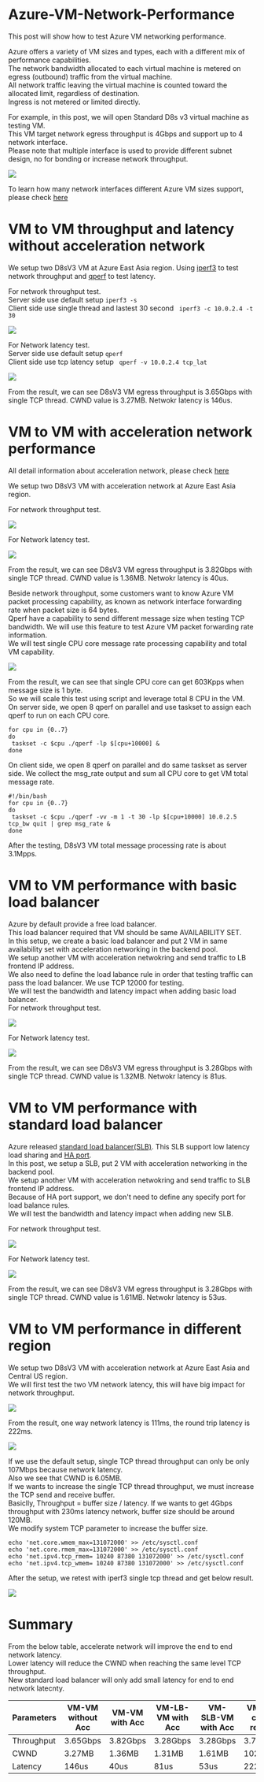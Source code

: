 # Azure-VM-Network-Performance
This post will show how to test Azure VM networking performance. <br>

Azure offers a variety of VM sizes and types, each with a different mix of performance capabilities. <br>
The network bandwidth allocated to each virtual machine is metered on egress (outbound) traffic from the virtual machine. <br>
All network traffic leaving the virtual machine is counted toward the allocated limit, regardless of destination. <br>
Ingress is not metered or limited directly. <br>

For example, in this post, we will open Standard D8s v3 virtual machine as testing VM. <br>
This VM target network egress throughput is 4Gbps and support up to 4 network interface. <br>
Please note that multiple interface is used to provide different subnet design, no for bonding or increase network throughput. <br>

![](https://github.com/yinghli/azure-vm-network-performance/blob/master/D8sV3.PNG)

To learn how many network interfaces different Azure VM sizes support, please check [here](https://docs.microsoft.com/en-us/azure/virtual-machines/linux/sizes-general)

# VM to VM throughput and latency without acceleration network

We setup two D8sV3 VM at Azure East Asia region. 
Using [iperf3](https://iperf.fr/) to test network throughput and [qperf](https://www.opsdash.com/blog/network-performance-linux.html) to test latency. <br>

For network throughput test. <br>
Server side use default setup ``` iperf3 -s ``` <br>
Client side use single thread and lastest 30 second ``` iperf3 -c 10.0.2.4 -t 30``` <br>

![](https://github.com/yinghli/azure-vm-network-performance/blob/master/VM-VM%20bw%20without%20Acc.PNG)

For Network latency test. <br>
Server side use default setup ``` qperf ``` <br>
Client side use tcp latency setup ``` qperf -v 10.0.2.4 tcp_lat``` <br>

![](https://github.com/yinghli/azure-vm-network-performance/blob/master/VM-VM%20lat%20without%20Acc.PNG)

From the result, we can see D8sV3 VM egress throughput is 3.65Gbps with single TCP thread. CWND value is 3.27MB. 
Netwokr latency is 146us.

# VM to VM with acceleration network performance 

All detail information about acceleration network, please check [here](https://docs.microsoft.com/en-us/azure/virtual-network/create-vm-accelerated-networking-cli) <br>

We setup two D8sV3 VM with acceleration network at Azure East Asia region. <br>

For network throughput test. <br>

![](https://github.com/yinghli/azure-vm-network-performance/blob/master/VM-VM%20bw%20with%20Acc.PNG)

For Network latency test. <br>

![](https://github.com/yinghli/azure-vm-network-performance/blob/master/VM-VM%20lat%20with%20Acc.PNG)

From the result, we can see D8sV3 VM egress throughput is 3.82Gbps with single TCP thread. CWND value is 1.36MB. 
Netwokr latency is 40us.

Beside network throughput, some customers want to know Azure VM packet processing capability, as known as network interface forwarding rate when packet size is 64 bytes. <br>
Qperf have a capability to send different message size when testing TCP bandwidth. We will use this feature to test Azure VM packet forwarding rate information. <br>
We will test single CPU core message rate processing capability and total VM capability. <br>

![](https://github.com/yinghli/azure-vm-network-performance/blob/master/Single%20Core%20PPS.PNG)

From the result, we can see that single CPU core can get 603Kpps when message size is 1 byte. <br>
So we will scale this test using script and leverage total 8 CPU in the VM. <br>
On server side, we open 8 qperf on parallel and use taskset to assign each qperf to run on each CPU core. <br>
```
for cpu in {0..7}
do
 taskset -c $cpu ./qperf -lp $[cpu+10000] &
done

```
On client side, we open 8 qperf on parallel and do same taskset as server side. We collect the msg_rate output and sum all CPU core to get VM total message rate. <br>
```
#!/bin/bash
for cpu in {0..7}
do
 taskset -c $cpu ./qperf -vv -m 1 -t 30 -lp $[cpu+10000] 10.0.2.5 tcp_bw quit | grep msg_rate &
done
```
After the testing, D8sV3 VM total message processing rate is about 3.1Mpps. 

# VM to VM performance with basic load balancer

Azure by default provide a free load balancer.<br>
This load balancer required that VM should be same AVAILABILITY SET. <br>
In this setup, we create a basic load balancer and put 2 VM in same availability set with acceleration networking in the backend pool.<br>
We setup another VM with acceleration netwokring and send traffic to LB frontend IP address. <br>
We also need to define the load labance rule in order that testing traffic can pass the load balancer. We use TCP 12000 for testing.<br>
We will test the bandwidth and latency impact when adding basic load balancer. <br> 
For network throughput test. <br>

![](https://github.com/yinghli/azure-vm-network-performance/blob/master/VM-LB%20bw%20with%20Acc.PNG)

For Network latency test. <br>

![](https://github.com/yinghli/azure-vm-network-performance/blob/master/VM-LB%20lat%20with%20Acc.PNG)

From the result, we can see D8sV3 VM egress throughput is 3.28Gbps with single TCP thread. CWND value is 1.32MB. 
Netwokr latency is 81us.

# VM to VM performance with standard load balancer

Azure released [standard load balancer(SLB)](https://docs.microsoft.com/en-us/azure/load-balancer/load-balancer-standard-overview). This SLB support low latency load sharing and [HA port](https://docs.microsoft.com/en-us/azure/load-balancer/load-balancer-ha-ports-overview).<br>
In this post, we setup a SLB, put 2 VM with acceleration networking in the backend pool.<br>
We setup another VM with acceleration netwokring and send traffic to SLB frontend IP address. <br>
Because of HA port support, we don't need to define any specify port for load balance rules.<br>
We will test the bandwidth and latency impact when adding new SLB. 

For network throughput test. <br>

![](https://github.com/yinghli/azure-vm-network-performance/blob/master/VM-SLB%20bw%20with%20Acc.PNG)

For Network latency test. <br>

![](https://github.com/yinghli/azure-vm-network-performance/blob/master/VM-SLB%20lat%20with%20Acc.PNG)

From the result, we can see D8sV3 VM egress throughput is 3.28Gbps with single TCP thread. CWND value is 1.61MB. 
Netwokr latency is 53us.

# VM to VM performance in different region

We setup two D8sV3 VM with acceleration network at Azure East Asia and Central US region.<br>
We will first test the two VM network latency, this will have big impact for network throughput.<br>

![](https://github.com/yinghli/azure-vm-network-performance/blob/master/VM-VM%20lat%20with%20Acc%20cross%20region.PNG)

From the result, one way network latency is 111ms, the round trip latency is 222ms. <br>

![](https://github.com/yinghli/azure-vm-network-performance/blob/master/VM-VM%20bw%20with%20Acc%20cross%20region.PNG)

If we use the default setup, single TCP thread throughput can only be only 107Mbps because network latency.<br>
Also we see that CWND is 6.05MB. <br>
If we wants to increase the single TCP thread throughput, we must increase the TCP send and receive buffer.<br>
Basiclly, Throughput = buffer size / latency. If we wants to get 4Gbps throughput with 230ms latency network, buffer size should be around 120MB.<br>
We modify system TCP parameter to increase the buffer size.<br>
```
echo 'net.core.wmem_max=131072000' >> /etc/sysctl.conf
echo 'net.core.rmem_max=131072000' >> /etc/sysctl.conf
echo 'net.ipv4.tcp_rmem= 10240 87380 131072000' >> /etc/sysctl.conf
echo 'net.ipv4.tcp_wmem= 10240 87380 131072000' >> /etc/sysctl.conf
```

After the setup, we retest with iperf3 single tcp thread and get below result.<br>

![](https://github.com/yinghli/azure-vm-network-performance/blob/master/VM-VM%20bw%20with%20Acc%20cross%20region%20tcp.PNG)

# Summary

From the below table, accelerate network will improve the end to end network latency.<br>
Lower latency will reduce the CWND when reaching the same level TCP throughput.<br>
New standard load balancer will only add small latency for end to end network latecnty.<br>

Parameters      | VM-VM without Acc | VM-VM with Acc | VM-LB-VM with Acc |VM-SLB-VM with Acc | VM-VM cross region|
----------------| ------------------|----------------|-------------------|-------------------|-------------------|
Throughput      | 3.65Gbps          | 3.82Gbps       | 3.28Gbps          | 3.28Gbps          | 3.72Gbps          |
CWND            | 3.27MB            | 1.36MB         | 1.31MB            | 1.61MB            | 102MB             |
Latency         | 146us             | 40us           | 81us              | 53us              | 222ms             |


